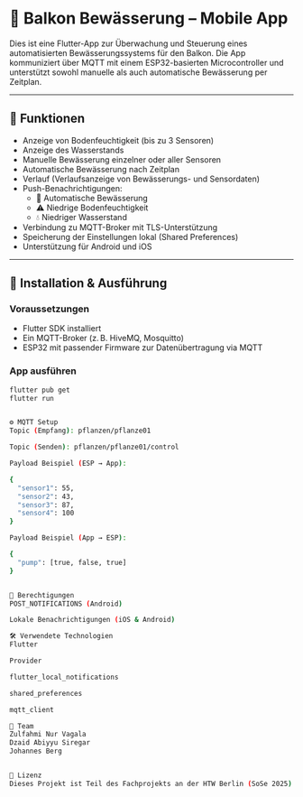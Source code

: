 # 🌱 Balkon Bewässerung – Mobile App

Dies ist eine Flutter-App zur Überwachung und Steuerung eines automatisierten Bewässerungssystems für den Balkon. Die App kommuniziert über MQTT mit einem ESP32-basierten Microcontroller und unterstützt sowohl manuelle als auch automatische Bewässerung per Zeitplan.

---

## 📱 Funktionen

- Anzeige von Bodenfeuchtigkeit (bis zu 3 Sensoren)
- Anzeige des Wasserstands
- Manuelle Bewässerung einzelner oder aller Sensoren
- Automatische Bewässerung nach Zeitplan
- Verlauf (Verlaufsanzeige von Bewässerungs- und Sensordaten)
- Push-Benachrichtigungen:
  - 🚿 Automatische Bewässerung
  - ⚠️ Niedrige Bodenfeuchtigkeit
  - 💧 Niedriger Wasserstand
- Verbindung zu MQTT-Broker mit TLS-Unterstützung
- Speicherung der Einstellungen lokal (Shared Preferences)
- Unterstützung für Android und iOS

---

## 🚀 Installation & Ausführung

### Voraussetzungen
- Flutter SDK installiert
- Ein MQTT-Broker (z. B. HiveMQ, Mosquitto)
- ESP32 mit passender Firmware zur Datenübertragung via MQTT

### App ausführen

```bash
flutter pub get
flutter run


⚙️ MQTT Setup
Topic (Empfang): pflanzen/pflanze01

Topic (Senden): pflanzen/pflanze01/control

Payload Beispiel (ESP → App):

{
  "sensor1": 55,
  "sensor2": 43,
  "sensor3": 87,
  "sensor4": 100
}

Payload Beispiel (App → ESP):

{
  "pump": [true, false, true]
}


🔐 Berechtigungen
POST_NOTIFICATIONS (Android)

Lokale Benachrichtigungen (iOS & Android)

🛠 Verwendete Technologien
Flutter

Provider

flutter_local_notifications

shared_preferences

mqtt_client

👥 Team
Zulfahmi Nur Vagala
Dzaid Abiyyu Siregar
Johannes Berg


📝 Lizenz
Dieses Projekt ist Teil des Fachprojekts an der HTW Berlin (SoSe 2025). Die Nutzung ist nur zu Studienzwecken gestattet.